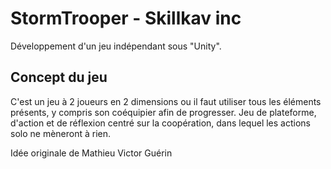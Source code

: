 # StormTrooper - Skillkav inc

Développement d'un jeu indépendant sous "Unity".


## Concept du jeu

C'est un jeu à 2 joueurs en 2 dimensions ou il faut utiliser tous les éléments présents, y compris son coéquipier afin de progresser. Jeu de plateforme, d'action et de réflexion centré sur la coopération, dans lequel les actions solo ne mèneront à rien.



Idée originale de Mathieu Victor Guérin
